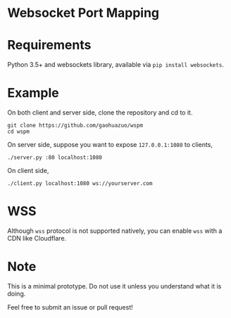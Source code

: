 # Websocket Port Mapping

# Requirements

Python 3.5+ and websockets library, available via `pip install websockets`.

# Example

On both client and server side, clone the repository and cd to it.

```
git clone https://github.com/gaohuazuo/wspm
cd wspm
```

On server side, suppose you want to expose `127.0.0.1:1080` to clients,

```
./server.py :80 localhost:1080
```

On client side,

```
./client.py localhost:1080 ws://yourserver.com
```

# WSS

Although `wss` protocol is not supported natively, you can enable `wss` with a CDN like Cloudflare.

# Note

This is a minimal prototype. Do not use it unless you understand what it is doing.

Feel free to submit an issue or pull request!
